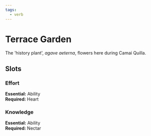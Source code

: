 ```yaml
---
tags:
  - verb
---
```

# Terrace Garden
The 'history plant', <i>agave aeterna</i>, flowers here during Camai Quilla.
## Slots
### Effort
**Essential:** Ability<br>**Required:**  Heart
### Knowledge
**Essential:** Ability<br>**Required:** Nectar
